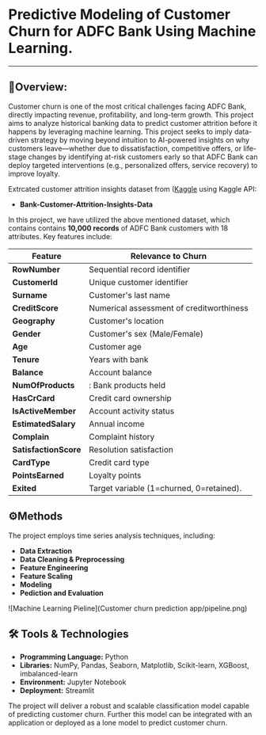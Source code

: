 # Predictive Modeling of Customer Churn for ADFC Bank Using Machine Learning.
---
## 🎯Overview:
Customer churn is one of the most critical challenges facing ADFC Bank, directly impacting revenue, profitability, and long-term growth. This project aims to analyze historical banking data to predict customer attrition before it happens by leveraging machine learning. This project seeks to imply data-driven strategy by moving beyond intuition to AI-powered insights on why customers leave—whether due to dissatisfaction, competitive offers, or life-stage changes by identifying at-risk customers early so that ADFC Bank can deploy targeted interventions (e.g., personalized offers, service recovery) to improve loyalty.

Extrcated customer attrition insights dataset from ([Kaggle](https://www.kaggle.com/datasets/marusagar/bank-customer-attrition-insights) using Kaggle API:

- __Bank-Customer-Attrition-Insights-Data__


In this project, we have utilized the above mentioned dataset, which contains contains **10,000 records** of ADFC Bank customers with 18 attributes. Key features include:

| Feature              | Relevance to Churn                               |
|----------------------|--------------------------------------------------|
| **RowNumber**        | Sequential record identifier                     |
| **CustomerId**       | Unique customer identifier                       |
| **Surname**          | Customer's last name                             |
| **CreditScore**      | Numerical assessment of creditworthiness         |
| **Geography**        | Customer's location                              |
| **Gender**           | Customer's sex (Male/Female)                     |
| **Age**              | Customer age                                     |
| **Tenure**           | Years with bank                                  | 
| **Balance**          | Account balance                                  |
| **NumOfProducts**    |: Bank products held                              |
| **HasCrCard**        |Credit card ownership                             |
| **IsActiveMember**   |Account activity status                           |
| **EstimatedSalary**  |Annual income                                     |
| **Complain**         |Complaint history                                 |
| **SatisfactionScore**| Resolution satisfaction                          |
| **CardType**         | Credit card type                                 | 
| **PointsEarned**     |Loyalty points                                    |
| **Exited**           |Target variable (1=churned, 0=retained).          |


## ⚙️Methods
The project employs time series analysis techniques, including:

- __Data Extraction__
- __Data Cleaning & Preprocessing__
- __Feature Engineering__
- __Feature Scaling__
- __Modeling__
- __Pediction and Evaluation__


![Machine Learning Pieline](Customer churn prediction app/pipeline.png)
  

## 🛠️ Tools & Technologies
- __Programming Language:__ Python
- __Libraries:__ NumPy, Pandas, Seaborn, Matplotlib, Scikit-learn, XGBoost, imbalanced-learn
- __Environment:__ Jupyter Notebook
- __Deployment:__ Streamlit

The project will deliver a robust and scalable classification model capable of predicting customer churn. Further this model can be integrated with an application or deployed as a lone model to predict customer churn.
